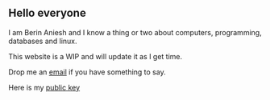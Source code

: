 ## Hello everyone

I am Berin Aniesh and I know a thing or two about computers, programming, databases and linux.

This website is a WIP and will update it as I get time. 

Drop me an [email](mailto:berinaniesh@gmail.com) if you have something to say. 

Here is my [public key](https://keyserver.ubuntu.com/pks/lookup?op=get&search=0xf2343f79a7d479b4fd0b1876f7fff952c6f543f5)
